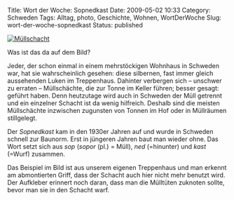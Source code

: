 Title: Wort der Woche: Sopnedkast
Date: 2009-05-02 10:33
Category: Schweden
Tags: Alltag, photo, Geschichte, Wohnen, WortDerWoche
Slug: wort-der-woche-sopnedkast
Status: published

[![Müllschacht](/pic/sopinkast_s.jpg "Müllschacht")](/pic/sopinkast.jpg)

Was ist das da auf dem Bild?

Jeder, der schon einmal in einem mehrstöckigen Wohnhaus in Schweden war,
hat sie wahrscheinlich gesehen: diese silbernen, fast immer gleich
aussehenden Luken im Treppenhaus. Dahinter verbergen sich – unschwer zu
erraten – Müllschächte, die zur Tonne im Keller führen; besser gesagt:
geführt haben. Denn heutzutage wird auch in Schweden der Müll getrennt
und ein einzelner Schacht ist da wenig hilfreich. Deshalb sind die
meisten Müllschächte inzwischen zugunsten von Tonnen im Hof oder in
Müllräumen stillgelegt.

Der *Sopnedkast* kam in den 1930er Jahren auf und wurde in Schweden
schnell zur Baunorm. Erst in jüngeren Jahren baut man wieder ohne. Das
Wort setzt sich aus *sop* (*sopor* (pl.) = Müll), *ned* (=hinunter) und
*kast* (=Wurf) zusammen.

Das Beispiel im Bild ist aus unserem eigenen Treppenhaus und man erkennt
am abmontierten Griff, dass der Schacht auch hier nicht mehr benutzt
wird. Der Aufkleber erinnert noch daran, dass man die Mülltüten zuknoten
sollte, bevor man sie in den Schacht warf.

